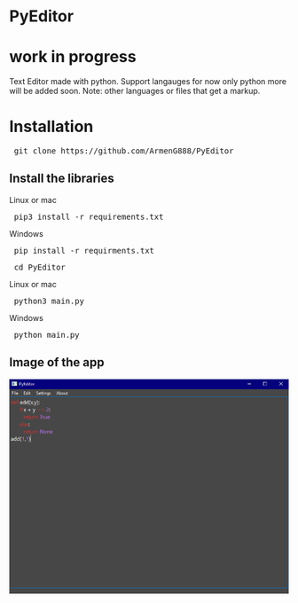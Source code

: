 # PyEditor

<h1> work in progress </h1>
Text Editor made with python. Support langauges for now only python more will be added soon.
Note: other languages or files that get a markup.

<h1> Installation </h1>

<pre> git clone https://github.com/ArmenG888/PyEditor </pre>

<h2> Install the libraries </h2>
Linux or mac
<pre> pip3 install -r requirements.txt  </pre>
Windows
<pre> pip install -r requirments.txt </pre>
<pre> cd PyEditor </pre>
Linux or mac
<pre> python3 main.py </pre>
Windows
<pre> python main.py </pre>

<h2> Image of the app </h2>

![Image of the app](https://raw.githubusercontent.com/ArmenG888/PyEditor/main/Screenshots/Capture.PNG)
